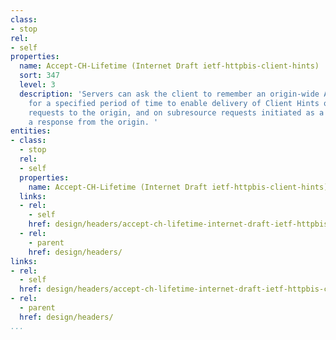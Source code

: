 ```yaml
---
class:
- stop
rel:
- self
properties:
  name: Accept-CH-Lifetime (Internet Draft ietf-httpbis-client-hints)
  sort: 347
  level: 3
  description: 'Servers can ask the client to remember an origin-wide Accept-CH preference
    for a specified period of time to enable delivery of Client Hints on all subsequent
    requests to the origin, and on subresource requests initiated as a result of processing
    a response from the origin. '
entities:
- class:
  - stop
  rel:
  - self
  properties:
    name: Accept-CH-Lifetime (Internet Draft ietf-httpbis-client-hints)
  links:
  - rel:
    - self
    href: design/headers/accept-ch-lifetime-internet-draft-ietf-httpbis-client-hints.md
  - rel:
    - parent
    href: design/headers/
links:
- rel:
  - self
  href: design/headers/accept-ch-lifetime-internet-draft-ietf-httpbis-client-hints.md
- rel:
  - parent
  href: design/headers/
...
```

